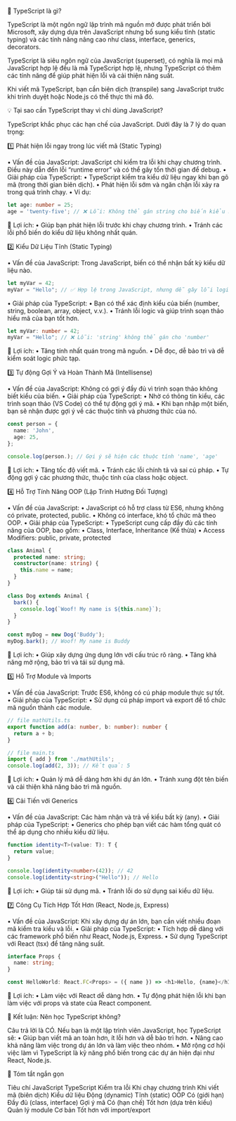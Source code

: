 📘 TypeScript là gì?

TypeScript là một ngôn ngữ lập trình mã nguồn mở được phát triển bởi Microsoft, xây dựng dựa trên JavaScript nhưng bổ sung kiểu tĩnh (static typing) và các tính năng nâng cao như class, interface, generics, decorators.

TypeScript là siêu ngôn ngữ của JavaScript (superset), có nghĩa là mọi mã JavaScript hợp lệ đều là mã TypeScript hợp lệ, nhưng TypeScript có thêm các tính năng để giúp phát hiện lỗi và cải thiện năng suất.

Khi viết mã TypeScript, bạn cần biên dịch (transpile) sang JavaScript trước khi trình duyệt hoặc Node.js có thể thực thi mã đó.

💡 Tại sao cần TypeScript thay vì chỉ dùng JavaScript?

 TypeScript khắc phục các hạn chế của JavaScript. Dưới đây là 7 lý do quan trọng:

1️⃣ Phát hiện lỗi ngay trong lúc viết mã (Static Typing)

 • Vấn đề của JavaScript: JavaScript chỉ kiểm tra lỗi khi chạy chương trình. Điều này dẫn đến lỗi “runtime error” và có thể gây tốn thời gian để debug.
 • Giải pháp của TypeScript:
 • TypeScript kiểm tra kiểu dữ liệu ngay khi bạn gõ mã (trong thời gian biên dịch).
 • Phát hiện lỗi sớm và ngăn chặn lỗi xảy ra trong quá trình chạy.
 • Ví dụ:

```ts
let age: number = 25;
age = 'twenty-five'; // ❌ Lỗi: Không thể gán string cho biến kiểu number
```

💪 Lợi ích:
 • Giúp bạn phát hiện lỗi trước khi chạy chương trình.
 • Tránh các lỗi phổ biến do kiểu dữ liệu không nhất quán.

2️⃣ Kiểu Dữ Liệu Tĩnh (Static Typing)

 • Vấn đề của JavaScript: Trong JavaScript, biến có thể nhận bất kỳ kiểu dữ liệu nào.

```ts
let myVar = 42;
myVar = "Hello"; // ✅ Hợp lệ trong JavaScript, nhưng dễ gây lỗi logic
```

 • Giải pháp của TypeScript:
 • Bạn có thể xác định kiểu của biến (number, string, boolean, array, object, v.v.).
 • Tránh lỗi logic và giúp trình soạn thảo hiểu mã của bạn tốt hơn.

```ts
let myVar: number = 42;
myVar = "Hello"; // ❌ Lỗi: 'string' không thể gán cho 'number'
```

💪 Lợi ích:
 • Tăng tính nhất quán trong mã nguồn.
 • Dễ đọc, dễ bảo trì và dễ kiểm soát logic phức tạp.

3️⃣ Tự động Gợi Ý và Hoàn Thành Mã (Intellisense)

 • Vấn đề của JavaScript: Không có gợi ý đầy đủ vì trình soạn thảo không biết kiểu của biến.
 • Giải pháp của TypeScript:
 • Nhờ có thông tin kiểu, các trình soạn thảo (VS Code) có thể tự động gợi ý mã.
 • Khi bạn nhập một biến, bạn sẽ nhận được gợi ý về các thuộc tính và phương thức của nó.

```ts
const person = {
  name: 'John',
  age: 25,
};

console.log(person.); // Gợi ý sẽ hiện các thuộc tính 'name', 'age'
```

💪 Lợi ích:
 • Tăng tốc độ viết mã.
 • Tránh các lỗi chính tả và sai cú pháp.
 • Tự động gợi ý các phương thức, thuộc tính của class hoặc object.

4️⃣ Hỗ Trợ Tính Năng OOP (Lập Trình Hướng Đối Tượng)

 • Vấn đề của JavaScript:
 • JavaScript có hỗ trợ class từ ES6, nhưng không có private, protected, public.
 • Không có interface, khó tổ chức mã theo OOP.
 • Giải pháp của TypeScript:
 • TypeScript cung cấp đầy đủ các tính năng của OOP, bao gồm:
 • Class, Interface, Inheritance (Kế thừa)
 • Access Modifiers: public, private, protected

```ts
class Animal {
  protected name: string;
  constructor(name: string) {
    this.name = name;
  }
}

class Dog extends Animal {
  bark() {
    console.log(`Woof! My name is ${this.name}`);
  }
}

const myDog = new Dog('Buddy');
myDog.bark(); // Woof! My name is Buddy
```

💪 Lợi ích:
 • Giúp xây dựng ứng dụng lớn với cấu trúc rõ ràng.
 • Tăng khả năng mở rộng, bảo trì và tái sử dụng mã.

5️⃣ Hỗ Trợ Module và Imports

 • Vấn đề của JavaScript: Trước ES6, không có cú pháp module thực sự tốt.
 • Giải pháp của TypeScript:
 • Sử dụng cú pháp import và export để tổ chức mã nguồn thành các module.

```ts
// file mathUtils.ts
export function add(a: number, b: number): number {
  return a + b;
}

// file main.ts
import { add } from './mathUtils';
console.log(add(2, 3)); // Kết quả: 5
```

💪 Lợi ích:
 • Quản lý mã dễ dàng hơn khi dự án lớn.
 • Tránh xung đột tên biến và cải thiện khả năng bảo trì mã nguồn.

6️⃣ Cải Tiến với Generics

 • Vấn đề của JavaScript: Các hàm nhận và trả về kiểu bất kỳ (any).
 • Giải pháp của TypeScript:
 • Generics cho phép bạn viết các hàm tổng quát có thể áp dụng cho nhiều kiểu dữ liệu.

```ts
function identity<T>(value: T): T {
  return value;
}

console.log(identity<number>(42)); // 42
console.log(identity<string>("Hello")); // Hello
```

💪 Lợi ích:
 • Giúp tái sử dụng mã.
 • Tránh lỗi do sử dụng sai kiểu dữ liệu.

7️⃣ Công Cụ Tích Hợp Tốt Hơn (React, Node.js, Express)

 • Vấn đề của JavaScript: Khi xây dựng dự án lớn, bạn cần viết nhiều đoạn mã kiểm tra kiểu và lỗi.
 • Giải pháp của TypeScript:
 • Tích hợp dễ dàng với các framework phổ biến như React, Node.js, Express.
 • Sử dụng TypeScript với React (tsx) để tăng năng suất.

```ts
interface Props {
  name: string;
}

const HelloWorld: React.FC<Props> = ({ name }) => <h1>Hello, {name}</h1>;
```

💪 Lợi ích:
 • Làm việc với React dễ dàng hơn.
 • Tự động phát hiện lỗi khi bạn làm việc với props và state của React component.

🚀 Kết luận: Nên học TypeScript không?

Câu trả lời là CÓ.
Nếu bạn là một lập trình viên JavaScript, học TypeScript sẽ:
 • Giúp bạn viết mã an toàn hơn, ít lỗi hơn và dễ bảo trì hơn.
 • Nâng cao khả năng làm việc trong dự án lớn và làm việc theo nhóm.
 • Mở rộng cơ hội việc làm vì TypeScript là kỹ năng phổ biến trong các dự án hiện đại như React, Node.js.

📝 Tóm tắt ngắn gọn

Tiêu chí JavaScript TypeScript
Kiểm tra lỗi Khi chạy chương trình Khi viết mã (biên dịch)
Kiểu dữ liệu Động (dynamic) Tĩnh (static)
OOP Có (giới hạn) Đầy đủ (class, interface)
Gợi ý mã Có (hạn chế) Tốt hơn (dựa trên kiểu)
Quản lý module Cơ bản Tốt hơn với import/export
